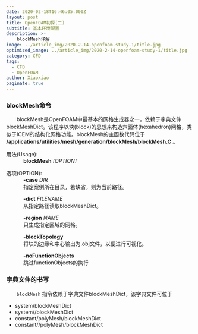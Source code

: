```yaml
---
date: 2020-02-18T16:46:05.000Z
layout: post
title: OpenFOAM初探(二)
subtitle: 基本环境配置
description: >-
    blockMesh详解
image: ../article_img/2020-2-14-openfoam-study-1/title.jpg
optimized_image: ../article_img/2020-2-14-openfoam-study-1/title.jpg
category: CFD
tags:
  - CFD
  - OpenFOAM
author: Xiaoxiao
paginate: true
---
```


### blockMesh命令
&emsp;&emsp;blockMesh是OpenFOAM中最基本的网格生成器之一，依赖于字典文件blockMeshDict。该程序以块(block)的思想来构造六面体(hexahedron)网格，类似于ICEM的结构化网格功能。blockMesh的主函数代码位于 **/applications/utilities/mesh/generation/blockMesh/blockMesh.C** 。

用法(Usage):<br>
&emsp;&emsp;&emsp; **blockMesh** *[OPTION]*

选项(OPTION):<br>
&emsp;&emsp;&emsp;  **-case** *DIR* <br>
&emsp;&emsp;&emsp; 指定案例所在目录，若缺省，则为当前路径。

&emsp;&emsp;&emsp;  **-dict** *FILENAME* <br>
&emsp;&emsp;&emsp; 从指定路径读取blockMeshDict。

&emsp;&emsp;&emsp;  **-region** *NAME* <br>
&emsp;&emsp;&emsp; 只生成指定区域的网格。

&emsp;&emsp;&emsp;  **-blockTopology** <br>
&emsp;&emsp;&emsp; 将块的边缘和中心输出为.obj文件，以便进行可视化。

&emsp;&emsp;&emsp;  **-noFunctionObjects** <br> 
&emsp;&emsp;&emsp; 跳过functionObjects的执行

### 字典文件的书写
&emsp;&emsp;`blockMesh` 指令依赖于字典文件blockMeshDict，该字典文件可位于
* system/blockMeshDict
* system/<region>/blockMeshDict
* constant/polyMesh/blockMeshDict
* constant/<region>/polyMesh/blockMeshDict